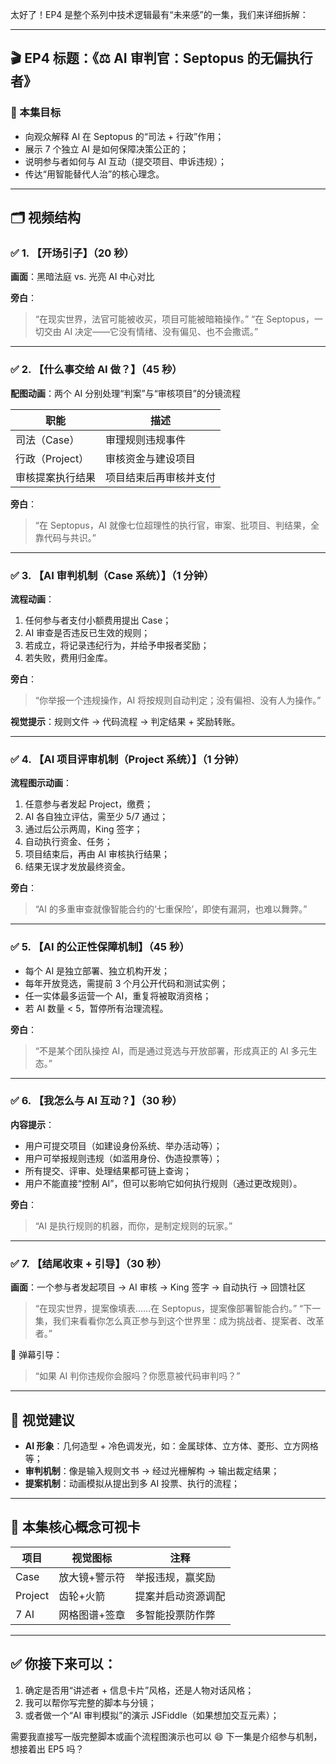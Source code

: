 太好了！EP4 是整个系列中技术逻辑最有“未来感”的一集，我们来详细拆解：

---

## 🎬 EP4 标题：《⚖️ AI 审判官：Septopus 的无偏执行者》

### 🎯 本集目标

* 向观众解释 AI 在 Septopus 的“司法 + 行政”作用；
* 展示 7 个独立 AI 是如何保障决策公正的；
* 说明参与者如何与 AI 互动（提交项目、申诉违规）；
* 传达“用智能替代人治”的核心理念。

---

## 🗂 视频结构

### ✅ 1. 【开场引子】（20 秒）

**画面**：黑暗法庭 vs. 光亮 AI 中心对比

**旁白**：

> “在现实世界，法官可能被收买，项目可能被暗箱操作。”
> “在 Septopus，一切交由 AI 决定——它没有情绪、没有偏见、也不会撒谎。”

---

### ✅ 2. 【什么事交给 AI 做？】（45 秒）

**配图动画**：两个 AI 分别处理“判案”与“审核项目”的分镜流程

| 职能          | 描述          |
| ----------- | ----------- |
| 司法（Case）    | 审理规则违规事件    |
| 行政（Project） | 审核资金与建设项目   |
| 审核提案执行结果    | 项目结束后再审核并支付 |

**旁白**：

> “在 Septopus，AI 就像七位超理性的执行官，审案、批项目、判结果，全靠代码与共识。”

---

### ✅ 3. 【AI 审判机制（Case 系统）】（1 分钟）

**流程动画**：

1. 任何参与者支付小额费用提出 Case；
2. AI 审查是否违反已生效的规则；
3. 若成立，将记录违纪行为，并给予申报者奖励；
4. 若失败，费用归金库。

**旁白**：

> “你举报一个违规操作，AI 将按规则自动判定；没有偏袒、没有人为操作。”

**视觉提示**：规则文件 → 代码流程 → 判定结果 + 奖励转账。

---

### ✅ 4. 【AI 项目评审机制（Project 系统）】（1 分钟）

**流程图示动画**：

1. 任意参与者发起 Project，缴费；
2. AI 各自独立评估，需至少 5/7 通过；
3. 通过后公示两周，King 签字；
4. 自动执行资金、任务；
5. 项目结束后，再由 AI 审核执行结果；
6. 结果无误才发放最终资金。

**旁白**：

> “AI 的多重审查就像智能合约的‘七重保险’，即使有漏洞，也难以舞弊。”

---

### ✅ 5. 【AI 的公正性保障机制】（45 秒）

* 每个 AI 是独立部署、独立机构开发；
* 每年开放竞选，需提前 3 个月公开代码和测试实例；
* 任一实体最多运营一个 AI，重复将被取消资格；
* 若 AI 数量 < 5，暂停所有治理流程。

**旁白**：

> “不是某个团队操控 AI，而是通过竞选与开放部署，形成真正的 AI 多元生态。”

---

### ✅ 6. 【我怎么与 AI 互动？】（30 秒）

**内容提示**：

* 用户可提交项目（如建设身份系统、举办活动等）；
* 用户可举报规则违规（如滥用身份、伪造投票等）；
* 所有提交、评审、处理结果都可链上查询；
* 用户不能直接“控制 AI”，但可以影响它如何执行规则（通过更改规则）。

**旁白**：

> “AI 是执行规则的机器，而你，是制定规则的玩家。”

---

### ✅ 7. 【结尾收束 + 引导】（30 秒）

**画面**：一个参与者发起项目 → AI 审核 → King 签字 → 自动执行 → 回馈社区

> “在现实世界，提案像填表……在 Septopus，提案像部署智能合约。”
> “下一集，我们来看看你怎么真正参与到这个世界里：成为挑战者、提案者、改革者。”

📌 弹幕引导：

> “如果 AI 判你违规你会服吗？你愿意被代码审判吗？”

---

## 🎨 视觉建议

* **AI 形象**：几何造型 + 冷色调发光，如：金属球体、立方体、菱形、立方网格等；
* **审判机制**：像是输入规则文书 → 经过光栅解构 → 输出裁定结果；
* **提案机制**：动画模拟从提出到多 AI 投票、执行的流程；

---

## 🧠 本集核心概念可视卡

| 项目      | 视觉图标    | 注释        |
| ------- | ------- | --------- |
| Case    | 放大镜+警示符 | 举报违规，赢奖励  |
| Project | 齿轮+火箭   | 提案并启动资源调配 |
| 7 AI    | 网格图谱+签章 | 多智能投票防作弊  |

---

## ✅ 你接下来可以：

1. 确定是否用“讲述者 + 信息卡片”风格，还是人物对话风格；
2. 我可以帮你写完整的脚本与分镜；
3. 或者做一个“AI 审判模拟”的演示 JSFiddle（如果想加交互元素）；

需要我直接写一版完整脚本或画个流程图演示也可以 😄 下一集是介绍参与机制，想接着出 EP5 吗？

